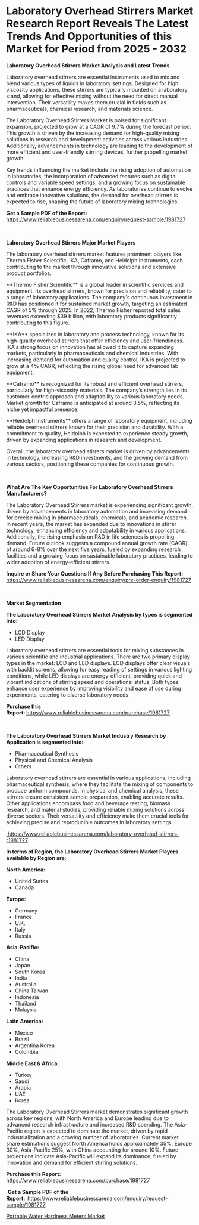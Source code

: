 <p><h1>Laboratory Overhead Stirrers Market Research Report Reveals The Latest Trends And Opportunities of this Market for Period from 2025 - 2032</h1></p><p><strong>Laboratory Overhead Stirrers Market Analysis and Latest Trends</strong></p>
<p><p>Laboratory overhead stirrers are essential instruments used to mix and blend various types of liquids in laboratory settings. Designed for high viscosity applications, these stirrers are typically mounted on a laboratory stand, allowing for effective mixing without the need for direct manual intervention. Their versatility makes them crucial in fields such as pharmaceuticals, chemical research, and materials science.</p><p>The Laboratory Overhead Stirrers Market is poised for significant expansion, projected to grow at a CAGR of 9.7% during the forecast period. This growth is driven by the increasing demand for high-quality mixing solutions in research and development activities across various industries. Additionally, advancements in technology are leading to the development of more efficient and user-friendly stirring devices, further propelling market growth.</p><p>Key trends influencing the market include the rising adoption of automation in laboratories, the incorporation of advanced features such as digital controls and variable speed settings, and a growing focus on sustainable practices that enhance energy efficiency. As laboratories continue to evolve and embrace innovative solutions, the demand for overhead stirrers is expected to rise, shaping the future of laboratory mixing technologies.</p></p>
<p><strong>Get a Sample PDF of the Report:&nbsp;</strong> <a href="https://www.reliablebusinessarena.com/enquiry/request-sample/1981727?utm_campaign=1789&utm_medium=2&utm_source=Github&utm_content=ia&utm_term=20022025&utm_id=laboratory-overhead-stirrers">https://www.reliablebusinessarena.com/enquiry/request-sample/1981727</a></p>
<p>&nbsp;</p>
<p><strong>Laboratory Overhead Stirrers Major Market Players</strong></p>
<p><p>The laboratory overhead stirrers market features prominent players like Thermo Fisher Scientific, IKA, Caframo, and Heidolph Instruments, each contributing to the market through innovative solutions and extensive product portfolios.</p><p>**Thermo Fisher Scientific** is a global leader in scientific services and equipment. Its overhead stirrers, known for precision and reliability, cater to a range of laboratory applications. The company's continuous investment in R&D has positioned it for sustained market growth, targeting an estimated CAGR of 5% through 2025. In 2022, Thermo Fisher reported total sales revenues exceeding $39 billion, with laboratory products significantly contributing to this figure.</p><p>**IKA** specializes in laboratory and process technology, known for its high-quality overhead stirrers that offer efficiency and user-friendliness. IKA's strong focus on innovation has allowed it to capture expanding markets, particularly in pharmaceuticals and chemical industries. With increasing demand for automation and quality control, IKA is projected to grow at a 4% CAGR, reflecting the rising global need for advanced lab equipment.</p><p>**Caframo** is recognized for its robust and efficient overhead stirrers, particularly for high-viscosity materials. The company’s strength lies in its customer-centric approach and adaptability to various laboratory needs. Market growth for Caframo is anticipated at around 3.5%, reflecting its niche yet impactful presence.</p><p>**Heidolph Instruments** offers a range of laboratory equipment, including reliable overhead stirrers known for their precision and durability. With a commitment to quality, Heidolph is expected to experience steady growth, driven by expanding applications in research and development.</p><p>Overall, the laboratory overhead stirrers market is driven by advancements in technology, increasing R&D investments, and the growing demand from various sectors, positioning these companies for continuous growth.</p></p>
<p>&nbsp;</p>
<p><strong>What Are The Key Opportunities For Laboratory Overhead Stirrers Manufacturers?</strong></p>
<p><p>The Laboratory Overhead Stirrers market is experiencing significant growth, driven by advancements in laboratory automation and increasing demand for precise mixing in pharmaceuticals, chemicals, and academic research. In recent years, the market has expanded due to innovations in stirrer technology, enhancing efficiency and adaptability in various applications. Additionally, the rising emphasis on R&D in life sciences is propelling demand. Future outlook suggests a compound annual growth rate (CAGR) of around 6-8% over the next five years, fueled by expanding research facilities and a growing focus on sustainable laboratory practices, leading to wider adoption of energy-efficient stirrers.</p></p>
<p><strong>Inquire or Share Your Questions If Any Before Purchasing This Report:</strong> <a href="https://www.reliablebusinessarena.com/enquiry/pre-order-enquiry/1981727?utm_campaign=1789&utm_medium=2&utm_source=Github&utm_content=ia&utm_term=20022025&utm_id=laboratory-overhead-stirrers">https://www.reliablebusinessarena.com/enquiry/pre-order-enquiry/1981727</a></p>
<p>&nbsp;</p>
<p><strong>Market Segmentation</strong></p>
<p><strong>The Laboratory Overhead Stirrers Market Analysis by types is segmented into:</strong></p>
<p><ul><li>LCD Display</li><li>LED Display</li></ul></p>
<p><p>Laboratory overhead stirrers are essential tools for mixing substances in various scientific and industrial applications. There are two primary display types in the market: LCD and LED displays. LCD displays offer clear visuals with backlit screens, allowing for easy reading of settings in various lighting conditions, while LED displays are energy-efficient, providing quick and vibrant indications of stirring speed and operational status. Both types enhance user experience by improving visibility and ease of use during experiments, catering to diverse laboratory needs.</p></p>
<p><strong>Purchase this Report:&nbsp;</strong><a href="https://www.reliablebusinessarena.com/purchase/1981727?utm_campaign=1789&utm_medium=2&utm_source=Github&utm_content=ia&utm_term=20022025&utm_id=laboratory-overhead-stirrers">https://www.reliablebusinessarena.com/purchase/1981727</a></p>
<p>&nbsp;</p>
<p><strong>The Laboratory Overhead Stirrers Market Industry Research by Application is segmented into:</strong></p>
<p><ul><li>Pharmaceutical Synthesis</li><li>Physical and Chemical Analysis</li><li>Others</li></ul></p>
<p><p>Laboratory overhead stirrers are essential in various applications, including pharmaceutical synthesis, where they facilitate the mixing of components to produce uniform compounds. In physical and chemical analysis, these stirrers ensure consistent sample preparation, enabling accurate results. Other applications encompass food and beverage testing, biomass research, and material studies, providing reliable mixing solutions across diverse sectors. Their versatility and efficiency make them crucial tools for achieving precise and reproducible outcomes in laboratory settings.</p></p>
<p><a href="https://www.reliablebusinessarena.com/laboratory-overhead-stirrers-r1981727?utm_campaign=1789&utm_medium=2&utm_source=Github&utm_content=ia&utm_term=20022025&utm_id=laboratory-overhead-stirrers">&nbsp;https://www.reliablebusinessarena.com/laboratory-overhead-stirrers-r1981727</a></p>
<p><strong>In terms of Region, the Laboratory Overhead Stirrers Market Players available by Region are:</strong></p>
<p>
    <p> <strong> North America: </strong>
        <ul>
            <li>United States</li>
            <li>Canada</li>
        </ul>
        </p> 
    <p> <strong> Europe: </strong>
        <ul>
            <li>Germany</li>
            <li>France</li>
            <li>U.K.</li>
            <li>Italy</li>
            <li>Russia</li>
        </ul>
        </p> 
    <p> <strong> Asia-Pacific: </strong>
        <ul>
            <li>China</li>
            <li>Japan</li>
            <li>South Korea</li>
            <li>India</li>
            <li>Australia</li>
            <li>China Taiwan</li>
            <li>Indonesia</li>
            <li>Thailand</li>
            <li>Malaysia</li>
        </ul>
        </p> 
    <p> <strong> Latin America: </strong>
        <ul>
            <li>Mexico</li>
            <li>Brazil</li>
            <li>Argentina Korea</li>
            <li>Colombia</li>
        </ul>
        </p> 
    <p> <strong> Middle East & Africa: </strong>
        <ul>
            <li>Turkey</li>
            <li>Saudi</li>
            <li>Arabia</li>
            <li>UAE</li>
            <li>Korea</li>
        </ul>
    </p>
    </p>
<p><p>The Laboratory Overhead Stirrers market demonstrates significant growth across key regions, with North America and Europe leading due to advanced research infrastructure and increased R&D spending. The Asia-Pacific region is expected to dominate the market, driven by rapid industrialization and a growing number of laboratories. Current market share estimations suggest North America holds approximately 35%, Europe 30%, Asia-Pacific 25%, with China accounting for around 10%. Future projections indicate Asia-Pacific will expand its dominance, fueled by innovation and demand for efficient stirring solutions.</p></p>
<p><strong>Purchase this Report: </strong><a href="https://www.reliablebusinessarena.com/purchase/1981727?utm_campaign=1789&utm_medium=2&utm_source=Github&utm_content=ia&utm_term=20022025&utm_id=laboratory-overhead-stirrers">https://www.reliablebusinessarena.com/purchase/1981727</a></p>
<p>&nbsp;<strong>Get a Sample PDF of the Report:&nbsp;&nbsp;</strong><a href="https://www.reliablebusinessarena.com/enquiry/request-sample/1981727?utm_campaign=1789&utm_medium=2&utm_source=Github&utm_content=ia&utm_term=20022025&utm_id=laboratory-overhead-stirrers">https://www.reliablebusinessarena.com/enquiry/request-sample/1981727</a></p>
<p><strong></strong></p>
<p><p><a href="https://github.com/mookiesville/Market-Research-Report-List-1/blob/main/portable-water-hardness-meters-market.md?utm_campaign=1789&utm_medium=2&utm_source=Github&utm_content=ia&utm_term=20022025&utm_id=laboratory-overhead-stirrers">Portable Water Hardness Meters Market</a></p></p>